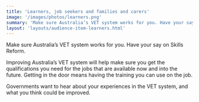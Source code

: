 ```yaml
---
title: 'Learners, job seekers and families and carers'
image: '/images/photos/learners.png'
summary: 'Make sure Australia’s VET system works for you. Have your say on Skills Reform.'
layout: 'layouts/audience-item-learners.html'
---
```

Make sure Australia’s VET system works for you. Have your say on Skills Reform.

Improving Australia’s VET system will help make sure you get the qualifications you need for the jobs that are available now and into the future. Getting in the door means having the training you can use on the job.

Governments want to hear about your experiences in the VET system, and what you think could be improved.

